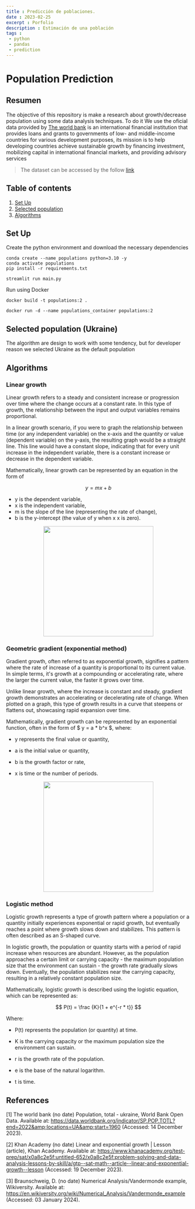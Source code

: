 ```yaml
---
title : Predicción de poblaciones.
date : 2023-02-25
excerpt : Porfolio
description : Estimación de una población
tags :
 - python
 - pandas
 - prediction
---
```


# **Population Prediction**


## Resumen

The objective of this repository is make a research about growth/decrease population using some data analysis techniques. To do it We use the oficial data provided by [The world bank](https://data.worldbank.org/indicator/SP.POP.TOTL?end=2022&locations=BM&start=1960&view=chart) is an international financial institution that provides loans and grants to governments of low- and middle-income countries for various development purposes, its mission is to help developing countries achieve sustainable growth by financing investment, mobilizing capital in international financial markets, and providing advisory services


> The dataset can be accessed by the follow [link](https://www.dane.gov.co/files/investigaciones/poblacion/proyepobla06_20/ProyeccionMunicipios2005_2020.xls)


## Table of contents
1. [Set Up](#set-up)
2. [Selected population](#selected-population)
3. [Algorithms](#algorithms)

## Set Up

Create the python environment and download the necessary dependencies

```
conda create --name populations python=3.10 -y
conda activate populations
pip install -r requirements.txt
```

```
streamlit run main.py
```

Run using Docker

```
docker build -t populations:2 . 

docker run -d --name populations_container populations:2
```


## Selected population (Ukraine)

The algorithm are design to work with some tendency, but for developer reason we selected Ukraine as the default population


## Algorithms

### Linear growth 


Linear growth refers to a steady and consistent increase or progression over time where the change occurs at a constant rate. In this type of growth, the relationship between the input and output variables remains proportional.

In a linear growth scenario, if you were to graph the relationship between time (or any independent variable) on the x-axis and the quantity or value (dependent variable) on the y-axis, the resulting graph would be a straight line. This line would have a constant slope, indicating that for every unit increase in the independent variable, there is a constant increase or decrease in the dependent variable.

Mathematically, linear growth can be represented by an equation in the form of 

$$ y = m x + b $$


- y is the dependent variable,
- x is the independent variable,
- m is the slope of the line (representing the rate of change),
- b is the y-intercept (the value of  y when  x x is zero).


<p align="center">
  <img src="https://ccp.ucr.ac.cr/cursos/demografia_03/Imagenes/quinta4.gif" height ="300px">
</p>


### Geometric gradient (exponential method)


Gradient growth, often referred to as exponential growth, signifies a pattern where the rate of increase of a quantity is proportional to its current value. In simple terms, it's growth at a compounding or accelerating rate, where the larger the current value, the faster it grows over time.

Unlike linear growth, where the increase is constant and steady, gradient growth demonstrates an accelerating or decelerating rate of change. When plotted on a graph, this type of growth results in a curve that steepens or flattens out, showcasing rapid expansion over time.

Mathematically, gradient growth can be represented by an exponential function, often in the form of  $ y = a * b^x $,  where:
         
- y represents the final value or quantity,

- a is the initial value or quantity,

- b is the growth factor or rate,

- x is time or the number of periods.


<p align="center">
  <img src="https://ccp.ucr.ac.cr/cursos/demografia_03/Imagenes/quinta12.gif" height ="300px">
</p>

### Logistic method



Logistic growth represents a type of growth pattern where a population or a quantity initially experiences exponential or rapid growth, but eventually reaches a point where growth slows down and stabilizes. This pattern is often described as an S-shaped curve.

In logistic growth, the population or quantity starts with a period of rapid increase when resources are abundant. However, as the population approaches a certain limit or carrying capacity - the maximum population size that the environment can sustain - the growth rate gradually slows down. Eventually, the population stabilizes near the carrying capacity, resulting in a relatively constant population size.
         



         
Mathematically, logistic growth is described using the logistic equation, which can be represented as:

$$ P(t) = \frac {K}{1 + e^{-r * t}} $$
 
Where:

- P(t) represents the population (or quantity) at time.

- K is the carrying capacity or the maximum population size the environment can sustain.

- r is the growth rate of the population.

- e is the base of the natural logarithm.

- t is time.


## References

[1] The world bank (no date) Population, total - ukraine, World Bank Open Data. Available at: https://data.worldbank.org/indicator/SP.POP.TOTL?end=2022&amp;locations=UA&amp;start=1960 (Accessed: 14 December 2023). 


[2] Khan Academy (no date) Linear and exponential growth | Lesson (article), Khan Academy. Available at: https://www.khanacademy.org/test-prep/sat/x0a8c2e5f:untitled-652/x0a8c2e5f:problem-solving-and-data-analysis-lessons-by-skill/a/gtp--sat-math--article--linear-and-exponential-growth--lesson (Accessed: 19 December 2023). 


[3] Braunschweig, D. (no date) Numerical Analysis/Vandermonde example, Wikiversity. Available at: https://en.wikiversity.org/wiki/Numerical_Analysis/Vandermonde_example (Accessed: 03 January 2024). 
